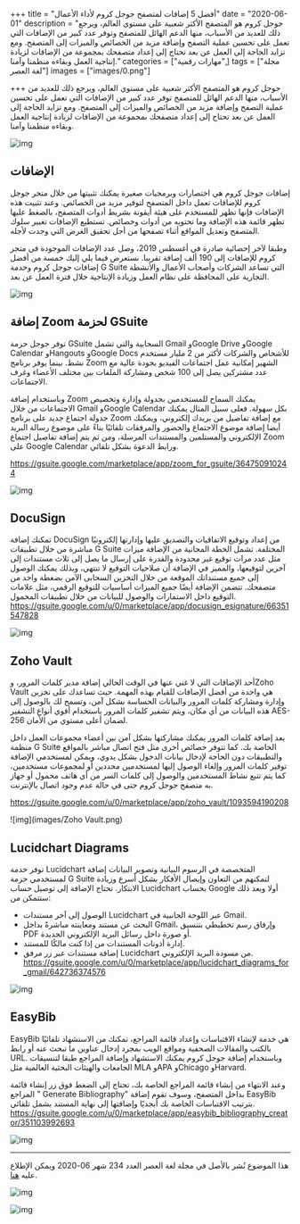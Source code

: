 +++
title = "أفضل 5 إضافات لمتصفح جوجل كروم لأداء الأعمال"
date = "2020-06-01"
description = "جوجل كروم هو المتصفح الأكثر شعبية على مستوي العالم، ويرجع ذلك للعديد من الأسباب، منها الدعم الهائل للمتصفح وتوفر عدد كبير من الإضافات التي تعمل على تحسين عملية التصفح وإضافة مزيد من الخصائص والميزات إلى المتصفح. ومع تزايد الحاجة إلى العمل عن بعد تحتاج إلى إعداد متصفحك بمجموعة من الإضافات لزيادة إنتاجية العمل وبقاءه منظمنا وآمنا."
categories = ["مهارات رقمية",]
tags = ["مجلة لغة العصر"]
images = ["images/0.png"]

+++
جوجل كروم هو المتصفح الأكثر شعبية على مستوي العالم، ويرجع ذلك للعديد من الأسباب، منها الدعم الهائل للمتصفح توفر عدد كبير من الإضافات التي تعمل على تحسين عملية التصفح وإضافة مزيد من الخصائص والميزات إلى المتصفح. ومع تزايد الحاجة إلى العمل عن بعد تحتاج إلى إعداد متصفحك بمجموعة من الإضافات لزيادة إنتاجية العمل وبقاءه منظمنا وآمنا.

![img](images/0.png)

## اﻹضافات

إضافات جوجل كروم هي اختصارات وبرمجيات صغيرة يمكنك تثبيتها من خلال متجر جوجل كروم للإضافات تعمل داخل المتصفح لتوفير مزيد من الخصائص. وعند تثبيت هذه الإضافات فإنها تظهر للمستخدم على هيئة أيقونة بشريط أدوات المتصفح، بالضغط عليها تظهر قائمة هذه الإضافة وما تحتويه من أدوات وخصائص. تستطيع الإضافات تغيير سلوك المتصفح وتعديل المواقع أثناء تصفحها من أجل تحقيق الغرض التي وجدت لأجله.

وطبقا لآخر إحصائية صادرة في أغسطس 2019، وصل عدد الإضافات الموجودة في متجر كروم للإضافات إلى 190 ألف إضافة تقريبا. نستعرض فيما يلي إليك خمسة من أفضل إضافات جوجل كروم وخدمة G Suite التي تساعد الشركات وأصحاب الأعمال والأنشطة التجارية على المحافظة على نظام العمل وزيادة الإنتاجية خلال فترة العمل عن بعد.

![img](images/G-Suite.png)

## إضافة Zoom لحزمة GSuite

توفر جوجل حزمة GSuite السحابية والتي تشمل Gmail وGoogle Drive وGoogle Calendar وHangouts وGoogle Docs للأشخاص والشركات لأكثر من 2 مليار مستخدم نشط. بينما يوفر برنامج Zoom الشهير إمكانية عمل اجتماعات الفيديو بجودة عالية مع عدد مشتركين يصل إلى 100 شخص ومشاركة الملفات بين مختلف الأعضاء وغرف الاجتماعات.

وباستخدام إضافة Zoom يمكنك السماح للمستخدمين بجدولة وإدارة وتخصيص الاجتماعات من خلال Gmail وGoogle Calendar بكل سهولة. فعلى سبيل المثال يمكنك جدولة اجتماع جديد على برنامج Zoom مع إضافة تفاصيل من بريدك إلكتروني، ويمكنك أيضا إضافة موضوع الاجتماع والحضور والمرفقات تلقائيًا بناءً على موضوع رسالة البريد الإلكتروني والمستلمين والمستندات المرسلة، ومن ثم يتم إضافة تفاصيل اجتماع Zoom على Google Calendar ورابط الدعوة بشكل تلقائي.

https://gsuite.google.com/marketplace/app/zoom_for_gsuite/364750910244

![img](images/Zoom.png)

## DocuSign

تمكنك إضافة DocuSign من إعداد وتوقيع الاتفاقيات والتصديق عليها وإدارتها إلكترونيًا مباشرة من خلال تطبيقات G Suite المختلفة. تشمل الخطة المجانية من الإضافة ميزات مثل عدد مرات توقيع غير محدودة والقدرة على إرسال ما يصل إلى ثلاث مستندات إلى آخرين لتوقيعها، والمميز في الإضافة أن صلاحيات التوقيع لا تنتهي، وبذلك يمكنك الوصول إلى جميع مستنداتك الموقعة من خلال التخزين السحابى الآمن بضغطة واحد من متصفحك. تتضمن الإضافة أيضًا جميع الميزات أساسيات للتوقيع الرقمي، مثل علامات التوقيع داخل الاستمارات والوصول للبيانات من خلال تطبيقات المحمول.
https://gsuite.google.com/u/0/marketplace/app/docusign_esignature/66351547828

![img](images/DocuSign.png)

## Zoho Vault

أحد الإضافات التي لا غني عنها في الوقت الحالي إضافة مدير كلمات المرور، وZoho Vault هي واحدة من أفضل الإضافات للقيام بهذه المهمة. حيث تساعدك على تخزين وإدارة ومشاركة كلمات المرور والبيانات الحساسة بشكل آمن، وتسمح لك بالوصول إلى هذه البيانات من أي مكان، ويتم تشفير كلمات المرور باستخدام أقوي أنواع التشفير AES-256 لضمان أعلى مستوي من الأمان.

بعد إضافة كلمات المرور يمكنك مشاركتها بشكل آمن بين أعضاء مجموعات العمل داخل منظمة G Suite الخاصة بك. كما تتوفر خصائص أخرى مثل فتح اتصال مباشر بالمواقع والتطبيقات دون الحاجة لإدخال بيانات الدخول بشكل يدوي، ويمكن لمستخدمي الإضافة توفير كلمات المرور وإلغاء الوصول إليها لمستخدمين محددين أو لمجموعات مستخدمين، كما يتم تتبع نشاط المستخدمين والوصول إلى كلمات السر من أي هاتف محمول أو جهاز به متصفح جوجل كروم حتى في حالة عدم وجود اتصال بالإنترنت.

https://gsuite.google.com/u/0/marketplace/app/zoho_vault/1093594190208

![img](images/Zoho Vault.png)

## Lucidchart Diagrams

توفر خدمة Lucidchart المتخصصة في الرسوم البيانية وتصوير البيانات إضافة لمستخدمي حزمة G Suite لتمكنهم من التعاون وإيصال الأفكار بشكل أسرع وزيادة الابتكار. تحتاج الإضافة إلى توصيل حساب Lucidchart بحساب Google أولا وبعد ذلك ستتمكن من:

- الوصول إلى آخر مستندات Lucidchart عبر اللوحة الجانبية في Gmail.
- البحث عن مستند ومعاينته مباشرةً بداخل Gmail، وإرفاق رسم تخطيطي بتنسيق PDF أو صورة داخل رسائل البريد الإلكتروني الجديدة.
- إدارة أذونات المستندات من إذا كنت مالكًا للمستند.
- إضافة مستندات عبر زر مرفق Lucidchart من مسودة البريد الإلكتروني.
https://gsuite.google.com/u/0/marketplace/app/lucidchart_diagrams_for_gmail/642736374576

![img](images/Lucidchart.png)

## EasyBib

EasyBib هي خدمة لإنشاء الاقتباسات وإعداد قائمة المراجع، تمكنك من الاستشهاد تلقائيًا بالكتب والمقالات الصحفية ومواقع الويب بمجرد إدخال عناوين ما تبحث عنه أو رابط URL. وباستخدام إضافة جوجل كروم يمكنك الاستشهاد وإضافة المراجع طبقا لتنسيقات الجامعات والهيئات البحثية العالمية مثل MLA وAPA وChicago وHarvard.

وعند الانتهاء من إنشاء قائمة المراجع الخاصة بك، تحتاج إلى الضغط فوق زر إنشاء قائمة المراجع " Generate Bibliography" بداخل المتصفح، وسوف تقوم إضافة EasyBib بترتيب الاقتباسات الخاصة بك أبجديًا وإضافتها إلى نهاية المستند بشمل تلقائي.
https://gsuite.google.com/u/0/marketplace/app/easybib_bibliography_creator/351103992693

![img](images/EasyBib.png)

---

هذا الموضوع نُشر باﻷصل في مجلة لغة العصر العدد 234 شهر 06-2020 ويمكن الإطلاع عليه [هنا](https://drive.google.com/file/d/13i7pxRXJA4Jngu5SAuP2_c3D7V0ZSuaA/view?usp=sharing).

![img](images/234-2.png)

![img](images/234-3.png)

